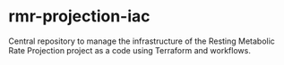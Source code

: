 # rmr-projection-iac
Central repository to manage the infrastructure of the Resting Metabolic Rate Projection project as a code using Terraform and workflows. 
